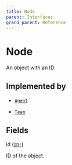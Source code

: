 ```yaml
---
title: Node
parent: Interfaces
grand_parent: Reference
---
```


# Node

An object with an ID.

## Implemented by

- <code><a href="/docs/reference/object/agent">Agent</a></code></li>

- <code><a href="/docs/reference/object/team">Team</a></code></li>

## Fields

<div class="field-entry ">
  <span id="id" class="field-name anchored">id (<code><a href="/docs/reference/scalar/id">ID!</a></code>)</span>

  <div class="description-wrapper">
   <p>ID of the object.</p>

  </div>
</div>

